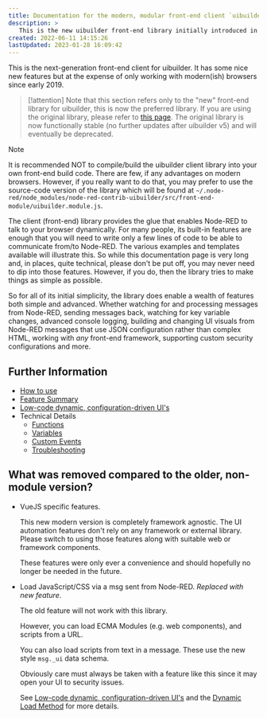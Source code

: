 ```yaml
---
title: Documentation for the modern, modular front-end client `uibuilder.esm.js` and `uibuilder.iife.js`
description: >
   This is the new uibuilder front-end library initially introduced in v5.1. It provides socket.io message connectivity to and from Node-RED, simplified message handling and a simple event handler for monitoring for new messages along with some helper utility functions. It also allows data-/configuration-driven interfaces to be created from JSON or Node-RED messages. IIFE (UMD) and ESM builds of the client are provided.
created: 2022-06-11 14:15:26
lastUpdated: 2023-01-28 16:09:42
---
```


This is the next-generation front-end client for uibuilder. It has some nice new features but at the expense of only working with modern(ish) browsers since early 2019.

> [!attention]
> Note that this section refers only to the "new" front-end library for uibuilder, this is now the preferred library. If you are using the original library, please refer to [this page](front-end-library.md). The original library is now functionally stable (no further updates after uibuilder v5) and will eventually be deprecated.

> [!note]
> It is recommended NOT to compile/build the uibuilder client library into your own front-end build code. There are few, if any advantages on modern browsers. However, if you really want to do that, you may prefer to use the source-code version of the library which will be found at `~/.node-red/node_modules/node-red-contrib-uibuilder/src/front-end-module/uibuilder.module.js`.


The client (front-end) library provides the glue that enables Node-RED to talk to your browser dynamically. For many people, its built-in features are enough that you will need to write only a few lines of code to be able to communicate from/to Node-RED. The various examples and templates available will illustrate this. So while this documentation page is very long and, in places, quite technical, please don't be put off, you may never need to dip into those features. However, if you do, then the library tries to make things as simple as possible.

So for all of its initial simplicity, the library does enable a wealth of features both simple and advanced. Whether watching for and processing messages from Node-RED, sending messages back, watching for key variable changes, advanced console logging, building and changing UI visuals from Node-RED messages that use JSON configuration rather than complex HTML, working with _any_ front-end framework, supporting custom security configurations and more.

## Further Information

- [How to use](client-docs/how-to-use)
- [Feature Summary](client-docs/features.md)
- [Low-code dynamic, configuration-driven UI's](client-docs/config-driven-ui.md)
- Technical Details
  - [Functions](client-docs/functions.md)
  - [Variables](client-docs/variables.md)
  - [Custom Events](client-docs/custom-events.md)
  - [Troubleshooting](client-docs/troubleshooting.md)

## What was removed compared to the older, non-module version?

* VueJS specific features.
  
  This new modern version is completely framework agnostic. The UI automation features don't rely on any framework or external library. Please switch to using those features along with suitable web or framework components.

  These features were only ever a convenience and should hopefully no longer be needed in the future.

* Load JavaScript/CSS via a msg sent from Node-RED. _Replaced with new feature_.
  
  The old feature will not work with this library.

  However, you can load ECMA Modules (e.g. web components), and scripts from a URL.

  You can also load scripts from text in a message. These use the new style `msg._ui` data schema.

  Obviously care must always be taken with a feature like this since it may open your UI to security issues.

  See [Low-code dynamic, configuration-driven UI's](client-docs/config-driven-ui.md) and the [Dynamic Load Method](client-docs/config-driven-ui.md#method-load) for more details.
